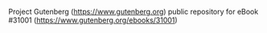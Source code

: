 Project Gutenberg (https://www.gutenberg.org) public repository for eBook #31001 (https://www.gutenberg.org/ebooks/31001)
